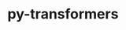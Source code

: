 ---
title: "py-transformers"
layout: cache
categories: [package, develop-2023-11-26]
meta: {"versions": ["4.31.0"], "compilers": ["apple-clang@=15.0.0", "gcc@=11.3.0"], "oss": ["ubuntu22.04", "ventura"], "platforms": ["darwin", "linux"], "targets": ["aarch64", "x86_64_v3"], "stacks": ["ml-darwin-aarch64-mps", "ml-linux-x86_64-cpu", "ml-linux-x86_64-cuda", "ml-linux-x86_64-rocm", "root"], "num_specs": 2, "num_specs_by_stack": {"root": 2, "ml-darwin-aarch64-mps": 1, "ml-linux-x86_64-cpu": 1, "ml-linux-x86_64-rocm": 1, "ml-linux-x86_64-cuda": 1}}
spec_details: [{"hash": "lrtt2kbk53vyua6zoivkuqhtnnv5afde", "compiler": "apple-clang@=15.0.0", "versions": ["4.31.0"], "os": "ventura", "platform": "darwin", "target": "aarch64", "variants": ["build_system=python_pip"], "stacks": ["root", "ml-darwin-aarch64-mps"], "size": "-", "tarball": "https://binaries.spack.io/releases/develop-2023-11-26/build_cache/darwin-ventura-aarch64/apple-clang-15.0.0/py-transformers-4.31.0/darwin-ventura-aarch64-apple-clang-15.0.0-py-transformers-4.31.0-lrtt2kbk53vyua6zoivkuqhtnnv5afde.spack"}, {"hash": "udjmsl5i3fv4azfsbegckpneqffxaqje", "compiler": "gcc@=11.3.0", "versions": ["4.31.0"], "os": "ubuntu22.04", "platform": "linux", "target": "x86_64_v3", "variants": ["build_system=python_pip"], "stacks": ["root", "ml-linux-x86_64-cpu", "ml-linux-x86_64-rocm", "ml-linux-x86_64-cuda"], "size": "-", "tarball": "https://binaries.spack.io/releases/develop-2023-11-26/build_cache/linux-ubuntu22.04-x86_64_v3/gcc-11.3.0/py-transformers-4.31.0/linux-ubuntu22.04-x86_64_v3-gcc-11.3.0-py-transformers-4.31.0-udjmsl5i3fv4azfsbegckpneqffxaqje.spack"}]
---